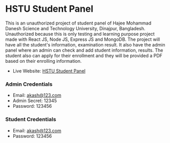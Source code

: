 # HSTU Student Panel

This is an unauthorized project of student panel of Hajee Mohammad Danesh Science and Technology University, Dinajpur, Bangladesh. Unauthorized because this is only testing and learning purpose project made with React JS, Node JS, Express JS and MongoDB. The project will have all the student's information, examination result.
It also have the admin panel where an admin can check and add student information, results. The student also can apply for their enrollment and they will be provided a PDF based on their enrolling information.
* Live Website: [HSTU Student Panel](https://hstu-student-panel.web.app)

### Admin Credentials
* Email: akash@123.com
* Admin Secret: 12345
* Password: 123456

### Student Credentials
* Email: akash@123.com
* Password: 123456

